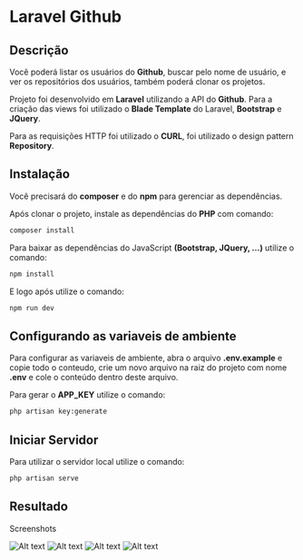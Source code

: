 Laravel Github
======

Descrição
------
Você poderá listar os usuários do **Github**, buscar pelo nome de usuário, e ver os repositórios dos usuários, também poderá clonar os projetos.

Projeto foi desenvolvido em **Laravel** utilizando a API do **Github**. Para a criação das views foi utilizado o **Blade Template** do Laravel, **Bootstrap** e **JQuery**.

Para as requisições HTTP foi utilizado o **CURL**, foi utilizado o design pattern **Repository**.

Instalação
------
Você precisará do **composer** e do **npm** para gerenciar as dependências.

Após clonar o projeto, instale as dependências do **PHP** com comando:
```bash
composer install
```

Para baixar as dependências do JavaScript **(Bootstrap, JQuery, ...)** utilize o comando:
```bash
npm install
```

E logo após utilize o comando:
```bash
npm run dev
```

Configurando as variaveis de ambiente
------
Para configurar as variaveis de ambiente, abra o arquivo **.env.example** e copie todo o conteudo, crie um novo arquivo na raiz do projeto com nome **.env** e cole o conteúdo dentro deste arquivo.

Para gerar o **APP_KEY** utilize o comando:
```bash
php artisan key:generate
```

Iniciar Servidor
------
Para utilizar o servidor local utilize o comando:
```bash
php artisan serve
```

Resultado
------

Screenshots

![Alt text](/../-/raw/master/screenshots/001.png?raw=true "001")
![Alt text](/../-/raw/master/screenshots/002.png?raw=true "002")
![Alt text](/../-/raw/master/screenshots/003.png?raw=true "003")
![Alt text](/../-/raw/master/screenshots/004.png?raw=true "004")
